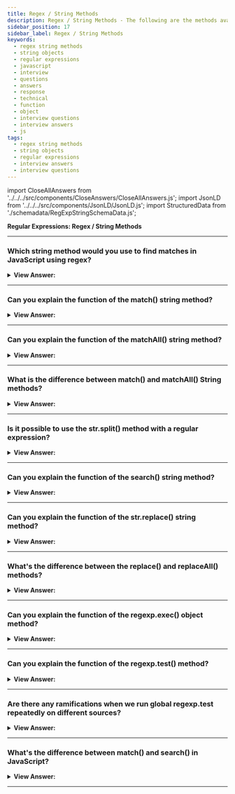 ```yaml
---
title: Regex / String Methods
description: Regex / String Methods - The following are the methods available in the regular expression and string objects. Regular Expressions Interview Questions
sidebar_position: 17
sidebar_label: Regex / String Methods
keywords:
  - regex string methods
  - string objects
  - regular expressions
  - javascript
  - interview
  - questions
  - answers
  - response
  - technical
  - function
  - object
  - interview questions
  - interview answers
  - js
tags:
  - regex string methods
  - string objects
  - regular expressions
  - interview answers
  - interview questions
---
```


import CloseAllAnswers from '../../../src/components/CloseAnswers/CloseAllAnswers.js';
import JsonLD from '../../../src/components/JsonLD/JsonLD.js';
import StructuredData from './schemadata/RegExpStringSchemaData.js';

<JsonLD data={StructuredData} />

<head>
  <title>Regex / String Methods | Regular Expressions Questions</title>
</head>

**Regular Expressions: Regex / String Methods**

<CloseAllAnswers />

---

### Which string method would you use to find matches in JavaScript using regex?

<details>
  <summary><strong>View Answer:</strong></summary>
  <div>
  <div><strong>Interview Response:</strong> The `match()` and `matchAll()` methods are used to find matches in JavaScript strings using regular expressions, returning the matches or an iterator of matches, respectively.
  </div><br />
  <div><strong className="codeExample">Code Example:</strong><br /><br />

  <div></div>

```javascript
let string = "Hello, world!";
let regex = /world/;
let result = string.match(regex);

console.log(result);  // Logs: ["world"]
```

In this example, `match()` is used to find the word "world" in the string. The method returns an array with the matched results, or `null` if no matches were found.

In addition to `match()`, the `RegExp` object's `exec()` method can also be used to find matches in a string, offering more flexibility and control such as global and sticky searching.

Here's an example using `exec()`:

```javascript
let string = "Hello, world!";
let regex = /world/g;  // 'g' for global search
let result;
while ((result = regex.exec(string)) !== null) {
    console.log(`Found ${result[0]} at index ${result.index}`);
}
```

This will log all the matches along with their indices.

  </div>
  </div>
</details>

---

### Can you explain the function of the match() string method?

<details>
  <summary><strong>View Answer:</strong></summary>
  <div>
  <div><strong>Interview Response:</strong> The `match()` method finds a specified regex pattern in a string and returns the matches as an array, or null if no match is found.
    </div><br />
  <div><strong>Technical Response:</strong> The match() method retrieves the result of matching a string against a regular expression. It has three standing modes: (1) If the regexp does not have flag g, then it returns the first match as an array with capturing groups and properties index (position of the match), input (input string, equals str). (2) If the regexp has flag g, it returns an array of all matches as strings without capturing groups and other details. (3) If there are no matches, no matter if there’s flag g or not, null returns.
    </div><br />
  <div><strong className="codeExample">Code Example:</strong><br /><br />

  <div></div>

```js
// Mode #1:
let str = 'I love JavaScript';

let result = str.match(/Java(Script)/);

console.log(result[0]); // JavaScript (full match)
console.log(result[1]); // Script (first capturing group)
console.log(result.length); // 2

// Additional information:
console.log(result.index); // 7 (match position)
console.log(result.input); // I love JavaScript (source string)

// Mode #2:
let str = 'I love JavaScript';

let result = str.match(/Java(Script)/g);

console.log(result[0]); // JavaScript
console.log(result.length); // 1

// Mode #3:
let str = 'I love JavaScript';

let result = str.match(/HTML/);

console.log(result); // null
console.log(result.length); // Error: Cannot read property 'length' of null

// * If we want the result to be an array, we can write like this:

let result = str.match(regexp) || [];
```

  </div>
  </div>
</details>

---

### Can you explain the function of the matchAll() string method?

<details>
  <summary><strong>View Answer:</strong></summary>
  <div>
  <div><strong>Interview Response:</strong> The `matchAll()` method returns an iterator of all results matching a string against a regular expression, including capturing groups.
    </div><br />
  <div><strong>Technical Response:</strong> The method str.matchAll(regexp) is a “newer, improved” variant of str.match. The str.matchAll() method returns an iterator of all results matching a string against a regular expression, including capturing groups. The RegExp object must have the /g flag; otherwise, a TypeError gets thrown. The matchAll() method may require a polyfill in some browsers.
    </div><br />
  <div><strong className="codeExample">Code Example:</strong><br /><br />

  <div></div>

```js
let str = '<h1>Hello, world!</h1>';
let regexp = /<(.*?)>/g;

let matchAll = str.matchAll(regexp);

alert(matchAll); // [object RegExp String Iterator], not array, but an iterable

matchAll = Array.from(matchAll); // array now

let firstMatch = matchAll[0];
alert(firstMatch[0]); // <h1>
alert(firstMatch[1]); // h1
alert(firstMatch.index); // 0
alert(firstMatch.input); // <h1>Hello, world!</h1>
```

  </div>
  </div>
</details>

---

### What is the difference between match() and matchAll() String methods?

<details>
  <summary><strong>View Answer:</strong></summary>
  <div>
  <div><strong>Interview Response:</strong> The `match()` method only returns the first match, while `matchAll()` returns all matches including group captures.
    </div><br/>
  <div><strong>Technical Response:</strong> There are three differences between str.match(regexp) and str.matchAll(regexp) string methods. The matchAll method returns an iterable object with matches instead of an array. We can make a regular array from it using Array.from. Every match gets returned as an array with capturing groups (the same format as str.match without flag g). If there are no results, it returns not null but an empty iterable object. If we use the for..of to loop over matchAll matches, then the Array.from method is unnecessary because the matchall() method returns an iterable object as its result.
    </div><br />
  <div><strong className="codeExample">Code Example:</strong><br /><br />

  <div></div>

Here are examples of using `match()` and `matchAll()` in JavaScript:

```javascript
let str = "apple, banana, apple";

// Using match()
let matchResult = str.match(/apple/g);
console.log(matchResult); // ['apple', 'apple']

// Using matchAll()
let matchAllResult = [...str.matchAll(/(apple)/g)];
console.log(matchAllResult); // [{0: 'apple', 1: 'apple', groups: undefined}, {0: 'apple', 1: 'apple', groups: undefined}]
```

The `matchAll()` function returns more information about each match, including index and input string.

  </div>
  </div>
</details>

---

### Is it possible to use the str.split() method with a regular expression?

<details>
  <summary><strong>View Answer:</strong></summary>
  <div>
  <div><strong>Interview Response:</strong> Yes, `str.split()` can use Regex as a delimiter to split the string into an array of substrings.
    </div><br />
  <div><strong className="codeExample">Code Example:</strong><br /><br />

  <div></div>

```js
// Example: str.split(substring)
alert('12-34-56'.split('-')); // array of ['12', '34', '56']

// Example: str.split(regexp)
alert('12, 34, 56'.split(/,\s*/)); // array of ['12', '34', '56']
```

  </div>
  </div>
</details>

---

### Can you explain the function of the search() string method?

<details>
  <summary><strong>View Answer:</strong></summary>
  <div>
  <div><strong>Interview Response:</strong> The `search()` method finds the position of the first match of a regex pattern in a string, or returns -1 if not found.
    </div><br />
  <div><strong>Technical Response:</strong> The search() method executes a search for a match between a regular expression and this String object. The critical limitation: the search only finds the first match. If we need the positions of other matches, we should use other means, such as finding them all with str.matchAll(regexp).
    </div><br />
  <div><strong className="codeExample">Code Example:</strong><br /><br />

  <div></div>

```js
let str = 'A drop of ink may make a million think';

console.log(str.search(/ink/i)); // 10 (first match position)
```

  </div>
  </div>
</details>

---

### Can you explain the function of the str.replace() string method?

<details>
  <summary><strong>View Answer:</strong></summary>
  <div>
  <div><strong>Interview Response:</strong> The `str.replace()` is a JavaScript method that replaces a specified value or pattern in a string with a specified replacement string, returning a new string without changing the original one.
    </div><br />
  <div><strong>Technical Response:</strong> The replace() method returns a new string with some or all matches of a pattern replaced by a replacement. The pattern can be a string or a regular expression, and the replacement can be a string or a function to be called for each match. Using a function gives us the ultimate replacement power because it gets all the information about the match, has access to external variables, and can do everything. If a pattern is a string, only the first occurrence gets replaced.
    </div><br />
  <div><strong className="codeExample">Code Example:</strong><br /><br />

  <div></div>

```js
// replace all dashes by a colon
console.log('12-34-56'.replace(/-/g, ':')); // 12:34:56

let str = 'John Smith';
// swap first and last name
console.log(str.replace(/(john) (smith)/i, '$2, $1')); // Smith, John

// Using a function as the second argument
let str = 'html and css';
let result = str.replace(/html|css/gi, (str) => str.toUpperCase());
console.log(result); // HTML and CSS

// Replace each match by its position in the string:
console.log('Ho-Ho-ho'.replace(/ho/gi, (match, offset) => offset)); // 0-3-6
```

  </div>
  </div>
</details>

---

### What's the difference between the replace() and replaceAll() methods?

<details>
  <summary><strong>View Answer:</strong></summary>
  <div>
  <div><strong>Interview Response:</strong> The `replace()` method changes the first occurrence, while `replaceAll()` changes all occurrences of the specified regex in a string.
    </div><br />
  <div><strong>Interview Response:</strong> This method is essentially the same as str.replace, with two significant differences. (1) If the first argument is a string, it replaces all occurrences of the string, while the replace method replaces only the first occurrence. (2) If the first argument is a regular expression without the g flag, an error occurs. With the g flag, it works the same as the replace method. The primary use case for replaceAll is replacing all occurrences of a string.
    </div><br />
  <div><strong className="codeExample">Code Example:</strong><br /><br />

  <div></div>

```js
// replace all dashes by a colon
alert('12-34-56'.replaceAll('-', ':')); // 12:34:56
```

  </div>
  </div>
</details>

---

### Can you explain the function of the regexp.exec() object method?

<details>
  <summary><strong>View Answer:</strong></summary>
  <div>
  <div><strong>Interview Response:</strong> The `regexp.exec()` method executes a search for a match in a string, returning an array of information or null if no match.
    </div><br />
  <div><strong>Technical Response:</strong> The method regexp.exec(str) method returns a match for regexp in the string str. Unlike previous methods, it gets called on a regexp, but not on a string. Depending on whether the regexp includes flag g, it works differently. If no g option is used, regexp.exec(str) gives the first match precisely as str.match (regexp). This behavior does not bring anything new. But if there’s flag g, then a call to regexp.exec(str) returns the first match and saves the position immediately after it in the property regexp.lastIndex. The next such call starts the search from position regexp.lastIndex, returns the next match, and saves the position after it in regexp.lastIndex. If there are no matches, regexp.exec returns null and resets regexp.lastIndex to 0. So, repeated calls return all matches one after another, using property regexp.lastIndex to keep track of the current search position.
    </div><br />
  <div><strong className="codeExample">Code Example:</strong><br /><br />

  <div></div>

```js
let str = 'More about JavaScript at https://javascript.info';
let regexp = /javascript/gi;

let result;

while ((result = regexp.exec(str))) {
  alert(`Found ${result[0]} at position ${result.index}`);
  // Found JavaScript at position 11, then
  // Found javascript at position 33
}

// Search from a given position by manually setting lastIndex.
let str = 'Hello, world!';

let regexp = /\w+/g; // without flag "g", lastIndex property is ignored
regexp.lastIndex = 5; // search from 5th position (from the comma)

alert(regexp.exec(str)); // world

// replace flag g with y
let str = 'Hello, world!';

let regexp = /\w+/y;
regexp.lastIndex = 5; // search exactly at position 5

alert(regexp.exec(str)); // null
```

  </div>
  </div>
</details>

---

### Can you explain the function of the regexp.test() method?

<details>
  <summary><strong>View Answer:</strong></summary>
  <div>
  <div><strong>Interview Response:</strong> The `regexp.test()` is a JavaScript method that tests for a match in a string. It returns `true` if it finds a match, `false` otherwise. It doesn't return the match itself.
    </div><br />
  <div><strong>Technical Response:</strong> The method regexp.test(str) looks for a match and returns true/false whether it exists. This expression is the most precise way to run a test on a string in our regular expressions. You should note that there are some drawbacks to using the regex.test method repeatedly on global tests (flag g).
    </div><br />
  <div><strong className="codeExample">Code Example:</strong><br /><br />

  <div></div>

```js
// Basic Example:
let str = 'I love JavaScript';

// these two tests do the same
alert(/love/i.test(str)); // true
alert(str.search(/love/i) != -1); // true

// An example with the negative answer:
let str = 'Bla-bla-bla';

alert(/love/i.test(str)); // false
alert(str.search(/love/i) != -1); // false

// Use it to search from a given position with flag g:
let regexp = /love/gi;

let str = 'I love JavaScript';

// start the search from position 10:
regexp.lastIndex = 10;
alert(regexp.test(str)); // false (no match)
```

  </div>
  </div>
</details>

---

### Are there any ramifications when we run global regexp.test repeatedly on different sources?

<details>
  <summary><strong>View Answer:</strong></summary>
  <div>
  <div><strong>Interview Response:</strong> Yes, the lastIndex property can cause issues as it changes every time `regexp.test()` is called on a global regular expression.
    </div><br />
  <div><strong>Technical Response:</strong> Yes, executing the same global regexp check on many sources several times may result in failure. When we apply the same global regexp to different inputs, we could receive an incorrect result because the regexp.test function advances the regexp.lastIndex property, forcing the search in another string to start at a non-zero position. To avoid this, we may set regexp.lastIndex=0 before each search, or we can use string methods str.match/search/... without using regexp methods, which do not use lastIndex.
    </div><br />
  <div><strong className="codeExample">Code Example:</strong><br /><br />

  <div></div>

```js
let regexp = /javascript/g; // (regexp just created: regexp.lastIndex=0)

alert(regexp.test('javascript')); // true (regexp.lastIndex=10 now)
alert(regexp.test('javascript')); // false
```

  </div>
  </div>
</details>

---

### What's the difference between match() and search() in JavaScript?

<details>
  <summary><strong>View Answer:</strong></summary>
  <div>
  <div><strong>Interview Response:</strong> The `match()` returns an array containing all matches (or null if no match). `search()` returns the index of the first match (or -1 if no match). Both use regular expressions.
  </div><br />
  <div><strong className="codeExample">Code Example:</strong><br /><br />

  <div></div>

Here are examples of using `match()` and `search()` in JavaScript:

```javascript
let str = "I love apples, apples are my favorite fruit";

// Using match()
let matchResult = str.match(/apples/g);
console.log(matchResult); // ['apples', 'apples']

// Using search()
let searchResult = str.search(/apples/);
console.log(searchResult); // 7
```

In the example above, `match()` returns an array with all matches, while `search()` returns the position of the first match.

  </div>
  </div>
</details>

---
